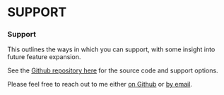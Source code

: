 # SUPPORT

### Support

This outlines the ways in which you can support, with some insight into future feature expansion.

See the [Github repository here](https://github.com/sebhulse/fitness) for the source code and support options.

Please feel free to reach out to me either [on Github](https://github.com/sebhulse) or [by email](https://sebhulse.com/#contact).